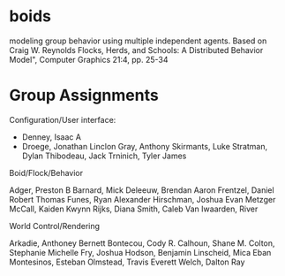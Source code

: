 # boids
modeling group behavior using multiple independent agents.  Based on Craig W.
Reynolds Flocks, Herds, and Schools: A Distributed Behavior Model",
Computer Graphics 21:4, pp. 25-34


# Group Assignments
Configuration/User interface:

* Denney, Isaac A
* Droege, Jonathan Linclon
Gray, Anthony
Skirmants, Luke
Stratman, Dylan
Thibodeau, Jack
Trninich, Tyler James

Boid/Flock/Behavior

Adger, Preston B
Barnard, Mick
Deleeuw, Brendan Aaron
Frentzel, Daniel Robert Thomas
Funes, Ryan Alexander
Hirschman, Joshua Evan Metzger
McCall, Kaiden Kwynn
Rijks, Diana
Smith, Caleb
Van Iwaarden, River

World Control/Rendering

Arkadie, Anthoney Bernett
Bontecou, Cody R.
Calhoun, Shane M.
Colton, Stephanie Michelle
Fry, Joshua
Hodson, Benjamin
Linscheid, Mica Eban
Montesinos, Esteban
Olmstead, Travis Everett
Welch, Dalton Ray

